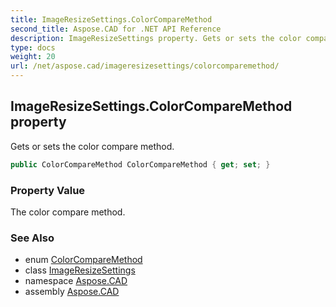 ```yaml
---
title: ImageResizeSettings.ColorCompareMethod
second_title: Aspose.CAD for .NET API Reference
description: ImageResizeSettings property. Gets or sets the color compare method
type: docs
weight: 20
url: /net/aspose.cad/imageresizesettings/colorcomparemethod/
---
```

## ImageResizeSettings.ColorCompareMethod property

Gets or sets the color compare method.

```csharp
public ColorCompareMethod ColorCompareMethod { get; set; }
```

### Property Value

The color compare method.

### See Also

* enum [ColorCompareMethod](../../colorcomparemethod/)
* class [ImageResizeSettings](../)
* namespace [Aspose.CAD](../../../aspose.cad/)
* assembly [Aspose.CAD](../../../)


